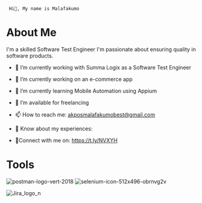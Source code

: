 
     Hi👋, My name is Malafakumo

# About Me
 I'm a skilled Software Test Engineer 
I'm passionate about ensuring quality in software products.


- 🔭 I’m currently working with Summa Logix as a Software Test Engineer



- 🔭 I’m currently working on an e-commerce app



- 🌱 I’m currently learning Mobile Automation using Appium



- 🤝 I’m available for freelancing



- 📫 How to reach me: akposmalafakumobest@gmail.com



- 📄 Know about my experiences: 



- 🐾Connect with me on:
      https://t.ly/NVXYH 



# Tools
![postman-logo-vert-2018](https://user-images.githubusercontent.com/105721305/191931533-303fde4c-7d69-44f4-970b-f02ee833081f.jpg)
![selenium-icon-512x496-obrnvg2v](https://user-images.githubusercontent.com/105721305/191932366-ddcf93d6-8d06-414c-b84e-4d228e2215bf.png)

 
 ![Jira_logo_n](https://user-images.githubusercontent.com/105721305/191932036-f12b8383-8bf4-410c-b088-9273fcfcd600.png)
 


